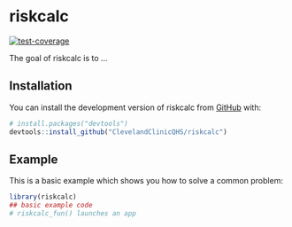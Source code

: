 
<!-- README.md is generated from README.Rmd. Please edit that file -->

# riskcalc

<!-- badges: start -->

[![test-coverage](https://github.com/ClevelandClinicQHS/riskcalc/actions/workflows/test-coverage.yaml/badge.svg)](https://github.com/ClevelandClinicQHS/riskcalc/actions/workflows/test-coverage.yaml)
<!-- badges: end -->

The goal of riskcalc is to …

## Installation

You can install the development version of riskcalc from
[GitHub](https://github.com/) with:

``` r
# install.packages("devtools")
devtools::install_github("ClevelandClinicQHS/riskcalc")
```

## Example

This is a basic example which shows you how to solve a common problem:

``` r
library(riskcalc)
## basic example code
# riskcalc_fun() launches an app
```
